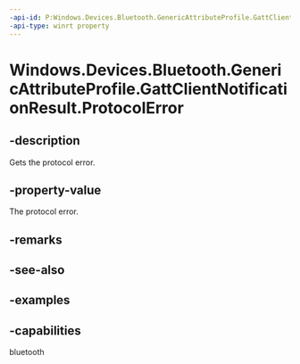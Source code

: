 ```yaml
---
-api-id: P:Windows.Devices.Bluetooth.GenericAttributeProfile.GattClientNotificationResult.ProtocolError
-api-type: winrt property
---
```


<!-- Property syntax.
public IReference<byte> ProtocolError { get; }
-->

# Windows.Devices.Bluetooth.GenericAttributeProfile.GattClientNotificationResult.ProtocolError

## -description
Gets the protocol error.

## -property-value
The protocol error.

## -remarks

## -see-also

## -examples


## -capabilities
bluetooth
